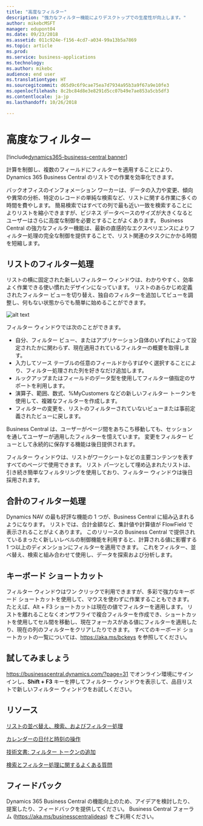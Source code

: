 ```yaml
---
title: "高度なフィルター"
description: "強力なフィルター機能によりデスクトップでの生産性が向上します。"
author: mikebcMSFT
manager: edupont04
ms.date: 09/23/2018
ms.assetid: 011c924e-f156-4cd7-a034-99a13b5a7869
ms.topic: article
ms.prod: 
ms.service: business-applications
ms.technology: 
ms.author: mikebc
audience: end user
ms.translationtype: HT
ms.sourcegitcommit: d65d9c6f9cae75ea7d7934a95b3a9f67a9e10fe3
ms.openlocfilehash: 8c2bc84d8e3e8291d5cc07b49e7ae853a5cb5df3
ms.contentlocale: ja-jp
ms.lasthandoff: 10/26/2018

---
```

# <a name="advanced-filtering"></a>高度なフィルター

[!include[dynamics365-business-central banner](../includes/dynamics365-business-central.md)]



計算を制御し、複数のフィールドにフィルターを適用することにより、Dynamics 365 Business Central のリストでの作業を効率化できます。

バックオフィスのインフォメーション ワーカーは、データの入力や変更、傾向や異常の分析、特定のレコードの単純な検索など、リストに関する作業に多くの時間を費やします。 簡易検索ではすべての列で最も近い一致を検索することによりリストを縮小できますが、ビジネス データベースのサイズが大きくなるとユーザーはさらに高度な制御を必要とすることがよくあります。 Business Central の強力なフィルター機能は、最新の直感的なエクスペリエンスによりフィルター処理の完全な制御を提供することで、リスト関連のタスクにかかる時間を短縮します。

## <a name="filtering-lists"></a>リストのフィルター処理
リストの横に固定された新しいフィルター ウィンドウは、わかりやすく、効率よく作業できる使い慣れたデザインになっています。 リストのあらかじめ定義されたフィルター ビューを切り替え、独自のフィルターを追加してビューを調整し、何もない状態からでも簡単に始めることができます。

![alt text](media/list-page-with-advanced-filter.png "リストの横に表示されているフィルター ウィンドウ。")

フィルター ウィンドウでは次のことができます。

-   自分、フィルター ビュー、またはアプリケーション自体のいずれによって設定されたかに関わらず、現在適用されているフィルターの概要を取得します。
-   入力してソース テーブルの任意のフィールドからすばやく選択することにより、フィルター処理された列を好きなだけ追加します。
-   ルックアップまたはフィールドのデータ型を使用してフィルター値指定のサポートを利用します。
-   演算子、範囲、数式、%MyCustomers などの新しいフィルター トークンを使用して、複雑なフィルターを作成します。
-   フィルターの変更を、リストのフィルターされていないビューまたは事前定義されたビューに戻します。

Business Central は、ユーザーがページ間をあちこち移動しても、セッションを通してユーザーが適用したフィルターを憶えています。 変更をフィルター ビューとして永続的に保存する機能は後日提供されます。

フィルター ウィンドウは、リストがワークシートなどの主要コンテンツを表すすべてのページで使用できます。 リスト パーツとして埋め込まれたリストは、引き続き簡単なフィルタリングを使用しており、フィルター ウィンドウは後日採用されます。

## <a name="filtering-totals"></a>合計のフィルター処理
Dynamics NAV の最も好評な機能の 1 つが、Business Central に組み込まれるようになります。 リストでは、合計金額など、集計値や計算値が FlowField で表示されることがよくあります。 このリリースの Business Central で提供されているまったく新しいレベルの制御機能を利用すると、計算される値に影響する 1 つ以上のディメンションにフィルターを適用できます。 これをフィルター、並べ替え、検索と組み合わせて使用し、データを探索および分析します。

## <a name="keyboard-shortcuts"></a>キーボード ショートカット
フィルター ウィンドウはワン クリックで利用できますが、多彩で強力なキーボード ショートカットを使用して、マウスを使わずに作業することもできます。たとえば、Alt + F3 ショートカットは現在の値でフィルターを適用します。 リストを離れることなくオンザフライで複合フィルターを作成でき、ショートカットを使用してセル間を移動し、現在フォーカスがある値にフィルターを適用したり、現在の列のフィルターをクリアしたりできます。 すべてのキーボード ショートカットの一覧については、https://aka.ms/bckeys を参照してください。

<!--
### Who uses these features
These features are available to all desktop users without additional setup, in the browser or Windows 10 companion app.
## Status
### Availability
Cloud, on-premises, hybrid
### Regional availability
No regional restrictions. Available in all Dynamics 365 Business Central supported markets.
-->

## <a name="try-it-now"></a>試してみましょう
https://businesscentral.dynamics.com/?page=31 でオンライン環境にサインインし、**Shift + F3** キーを押してフィルター ウィンドウを表示して、品目リストで新しいフィルター ウィンドウをお試しください。

## <a name="resources"></a>リソース
[リストの並べ替え、検索、およびフィルター処理](https://docs.microsoft.com/en-us/dynamics365/business-central/ui-enter-criteria-filters)

[カレンダーの日付と時刻の操作](https://docs.microsoft.com/en-US/dynamics365/business-central/ui-enter-date-ranges)

[技術文書: フィルター トークンの追加](https://docs.microsoft.com/en-us/dynamics365/business-central/dev-itpro/developer/devenv-adding-filter-tokens)

[検索とフィルター処理に関するよくある質問](https://docs.microsoft.com/en-us/dynamics365/business-central/ui-search-filter-faq)

## <a name="tell-us-what-you-think"></a>フィードバック
Dynamics 365 Business Central の機能向上のため、アイデアを検討したり、提案したり、フィードバックを提供してください。 Business Central フォーラム (https://aka.ms/businesscentralideas) をご利用ください。

